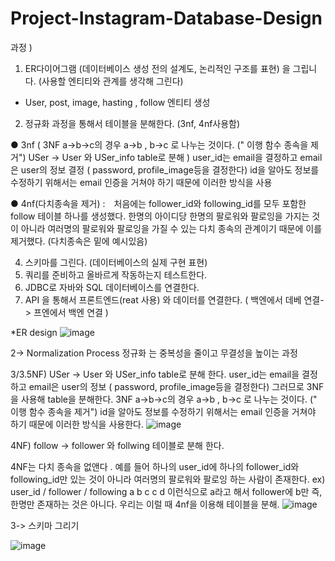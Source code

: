 # Project-Instagram-Database-Design

과정 ) 
1. ER다이어그램 (데이터베이스 생성 전의 설계도, 논리적인 구조를 표현) 을 그립니다. (사용할 엔티티와 관계를 생각해 그린다)
- User, post, image, hasting , follow 엔티티 생성 

2. 정규화 과정을 통해서 테이블을 분해한다. (3nf, 4nf사용함)

● 3nf ( 3NF a->b->c의 경우 a->b , b->c 로 나누는 것이다. (" 이행 함수 종속을 제거") USer -> User 와 USer_info table로 분해 ) 
user_id는 email을 결정하고 email은 user의 정보 결정 ( password, profile_image등을 결정한다) 
id을 알아도 정보를 수정하기 위해서는 email 인증을 거쳐야 하기 때문에 이러한 방식을 사용

● 4nf(다치종속을 제거) :　처음에는 follower_id와 following_id를 모두 포함한 follow 테이블 하나를 생성했다. 한명의 아이디당 한명의 팔로워와 팔로잉을 가지는 것이 아니라 여러명의 팔로워와 팔로잉을 가질 수 있는 다치 종속의 관계이기 때문에 이를 제거했다. (다치종속은 밑에 예시있음)

4. 스키마를 그린다. (데이터베이스의 실제 구현 표현)
5. 쿼리를 준비하고 올바르게 작동하는지 테스트한다. 
6. JDBC로 자바와 SQL 데이터베이스를 연결한다. 
5. API 을 통해서 프론트엔드(reat 사용) 와 데이터를 연결한다. 
( 백엔에서 데베 연결-> 프엔에서 백엔 연결 )

*ER design 
![image](https://github.com/user-attachments/assets/f20eb28e-370d-46f3-982d-d3375fec41c5)

2-> Normalization Process 
정규화 는 중복성을 줄이고 무결성을 높이는 과정 

3/3.5NF)
USer -> User 와 USer_info table로 분해 한다. 
user_id는 email을 결정하고 email은 user의 정보 ( password, profile_image등을 결정한다) 그러므로 3NF을 사용해 table을 분해한다. 
3NF a->b->c의 경우 a->b , b->c 로 나누는 것이다. (" 이행 함수 종속을 제거")
id을 알아도 정보를 수정하기 위해서는 email 인증을 거쳐야 하기 때문에 이러한 방식을 사용한다. 
![image](https://github.com/user-attachments/assets/056cc129-f41d-42e7-8cb9-855f0594747d)


4NF) 
follow -> follower 와 follwing 테이블로 분해 한다. 

4NF는 다치 종속을 없앤다 . 예를 들어 하나의 user_id에 하나의 follower_id와 following_id만 있는 것이 아니라 여러명의 팔로워와 팔로잉 하는 사람이 존재한다. 
ex) user_id     / follower    / following
       a             b              c
                     c              d  이런식으로 a라고 해서 follower에 b만 즉,한명만 존재하는 것은 아니다. 우리는 이럴 때 4nf을 이용해 테이블을 분해.
![image](https://github.com/user-attachments/assets/d65ee046-fa3b-45d8-a486-0676bc1ef6e9)

3-> 스키마 그리기 

![image](https://github.com/user-attachments/assets/e3bf0dc1-3ced-4f51-9a4d-6d3e46c2de5a)

